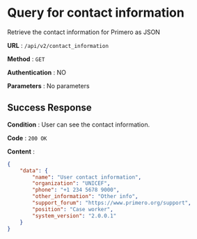 # Query for contact information

Retrieve the contact information for Primero as JSON

**URL** : `/api/v2/contact_information`

**Method** : `GET`

**Authentication** : NO

**Parameters** : No parameters 

## Success Response

**Condition** : User can see the contact information.

**Code** : `200 OK`

**Content** :

```json
{
    "data": {
        "name": "User contact information",
        "organization": "UNICEF",
        "phone": "+1 234 5678 9000",
        "other_information": "Other info",
        "support_forum": "https://www.primero.org/support",
        "position": "Case worker",
        "system_version": "2.0.0.1"
    }
}
```
